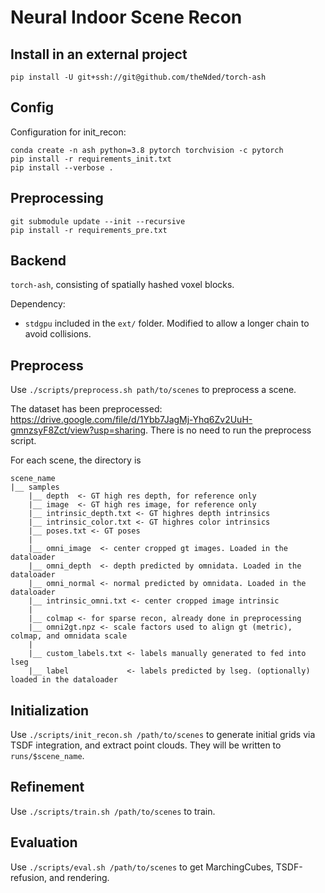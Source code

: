# Neural Indoor Scene Recon

## Install in an external project
```
pip install -U git+ssh://git@github.com/theNded/torch-ash
```

## Config
Configuration for init_recon:
```
conda create -n ash python=3.8 pytorch torchvision -c pytorch
pip install -r requirements_init.txt
pip install --verbose .
```

## Preprocessing

```
git submodule update --init --recursive
pip install -r requirements_pre.txt
```

## Backend
`torch-ash`, consisting of spatially hashed voxel blocks. 

Dependency: 
- `stdgpu` included in the `ext/` folder. Modified to allow a longer chain to avoid collisions.

## Preprocess
Use `./scripts/preprocess.sh path/to/scenes` to preprocess a scene.

The dataset has been preprocessed: https://drive.google.com/file/d/1Ybb7JagMj-Yhq6Zv2UuH-gmnzsyF8Zct/view?usp=sharing.
There is no need to run the preprocess script.

For each scene, the directory is
```
scene_name
|__ samples
    |__ depth  <- GT high res depth, for reference only
    |__ image  <- GT high res image, for reference only
    |__ intrinsic_depth.txt <- GT highres depth intrinsics
    |__ intrinsic_color.txt <- GT highres color intrinsics
    |__ poses.txt <- GT poses
    |
    |__ omni_image  <- center cropped gt images. Loaded in the dataloader
    |__ omni_depth  <- depth predicted by omnidata. Loaded in the dataloader
    |__ omni_normal <- normal predicted by omnidata. Loaded in the dataloader
    |__ intrinsic_omni.txt <- center cropped image intrinsic
    |
    |__ colmap <- for sparse recon, already done in preprocessing
    |__ omni2gt.npz <- scale factors used to align gt (metric), colmap, and omnidata scale
    |
    |__ custom_labels.txt <- labels manually generated to fed into lseg
    |__ label             <- labels predicted by lseg. (optionally) loaded in the dataloader

```

## Initialization
Use `./scripts/init_recon.sh /path/to/scenes` to generate initial grids via TSDF integration, and extract point clouds. 
They will be written to `runs/$scene_name`.

## Refinement
Use `./scripts/train.sh /path/to/scenes` to train.

## Evaluation
Use `./scripts/eval.sh /path/to/scenes` to get MarchingCubes, TSDF-refusion, and rendering.
